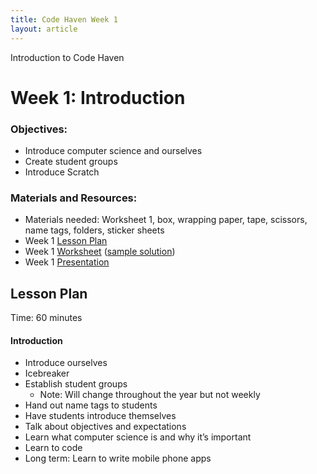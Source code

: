 ```yaml
---
title: Code Haven Week 1
layout: article
---
```


Introduction to Code Haven

<!--more-->

# Week 1: Introduction

### Objectives: 
- Introduce computer science and ourselves
- Create student groups
- Introduce Scratch

### Materials and Resources: 
- Materials needed: Worksheet 1, box, wrapping paper, tape, scissors, name tags, folders, sticker sheets
- Week 1 [Lesson Plan](https://drive.google.com/open?id=10dzuF52k5ceHPmHzmMG2YBKTk4wA3RqxGW6Su1AM-q8)
- Week 1 [Worksheet](https://drive.google.com/open?id=1p4BvVFWij5q1kqrJEmtonAcdoEwmUaXabjkaH8RNH-I) ([sample solution](https://scratch.mit.edu/projects/379918045/))
- Week 1 [Presentation](https://drive.google.com/open?id=14J_n43yNtxCOylPKlyuwmlBjFTYqn646ysUIkxApMyo)

## Lesson Plan

Time: 60 minutes

#### Introduction
- Introduce ourselves
- Icebreaker
- Establish student groups
    - Note: Will change throughout the year but not weekly
- Hand out name tags to students
- Have students introduce themselves
- Talk about objectives and expectations
- Learn what computer science is and why it’s important 
- Learn to code
- Long term: Learn to write mobile phone apps


